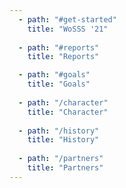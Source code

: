 ```yaml
---
  - path: "#get-started"
    title: "WoSSS '21" 
    
  - path: "#reports"
    title: "Reports" 

  - path: "#goals"
    title: "Goals" 
    
  - path: "/character"
    title: "Character" 
  
  - path: "/history"
    title: "History" 
  
  - path: "/partners"
    title: "Partners"
---
```

